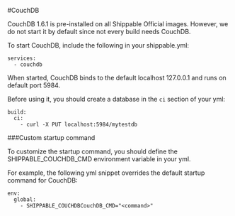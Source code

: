 
#CouchDB

CouchDB 1.6.1 is pre-installed on all Shippable Official images. However, we do not start it by default since not every build needs CouchDB.

To start CouchDB, include the following in your shippable.yml:

```
services:
  - couchdb
```

When started, CouchDB binds to the default localhost 127.0.0.1 and runs on default port 5984. 

Before using it, you should create a database in the `ci` section of your yml:

```
build:
  ci:
    - curl -X PUT localhost:5984/mytestdb
```

###Custom startup command 

To customize the startup command, you should define the SHIPPABLE_COUCHDB_CMD environment variable in your yml. 

For example, the following yml snippet overrides the default startup command for CouchDB:

```
env:
  global:
    - SHIPPABLE_COUCHDBCouchDB_CMD="<command>"
```


